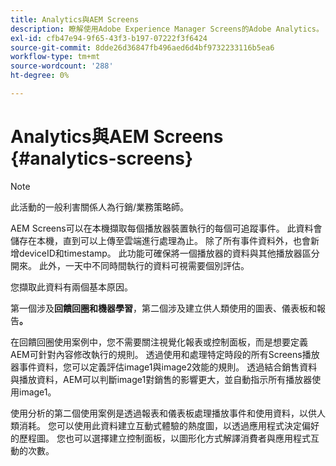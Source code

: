 ```yaml
---
title: Analytics與AEM Screens
description: 瞭解使用Adobe Experience Manager Screens的Adobe Analytics。
exl-id: cfb47e94-9f65-43f3-b197-07222f3f6424
source-git-commit: 8dde26d36847fb496aed6d4bf9732233116b5ea6
workflow-type: tm+mt
source-wordcount: '288'
ht-degree: 0%

---
```


# Analytics與AEM Screens {#analytics-screens}

>[!NOTE]
>
>此活動的一般利害關係人為行銷/業務策略師。

AEM Screens可以在本機擷取每個播放器裝置執行的每個可追蹤事件。 此資料會儲存在本機，直到可以上傳至雲端進行處理為止。 除了所有事件資料外，也會新增deviceID和timestamp。 此功能可確保將一個播放器的資料與其他播放器區分開來。 此外，一天中不同時間執行的資料可視需要個別評估。

您擷取此資料有兩個基本原因。

第一個涉及&#x200B;**回饋回圈和機器學習**，第二個涉及建立供人類使用的圖表、儀表板和報告&#x200B;**。**

在回饋回圈使用案例中，您不需要關注視覺化報表或控制面板，而是想要定義AEM可針對內容修改執行的規則。 透過使用和處理特定時段的所有Screens播放器事件資料，您可以定義評估image1與image2效能的規則。 透過結合銷售資料與播放資料，AEM可以判斷image1對銷售的影響更大，並自動指示所有播放器使用image1。

使用分析的第二個使用案例是透過報表和儀表板處理播放事件和使用資料，以供人類消耗。
您可以使用此資料建立互動式體驗的熱度圖，以透過應用程式決定偏好的歷程圖。 您也可以選擇建立控制面板，以圖形化方式解譯消費者與應用程式互動的次數。
